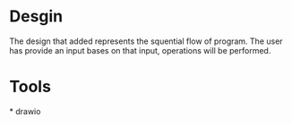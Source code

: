 <h1> Desgin  </h1>

The design that added represents the squential flow of program.
The user has provide an input bases on that input, operations will be performed.

<h1> Tools</h1>
 * drawio
